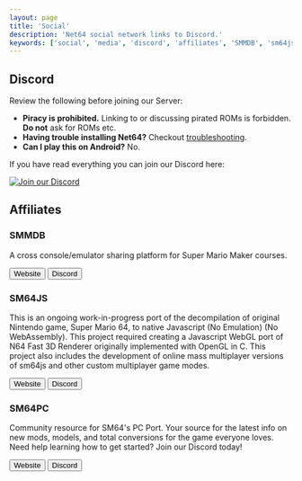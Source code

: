 ```yaml
---
layout: page
title: 'Social'
description: 'Net64 social network links to Discord.'
keywords: ['social', 'media', 'discord', 'affiliates', 'SMMDB', 'sm64js', 'sm64pc']
---
```


## Discord

Review the following before joining our Server:

- **Piracy is prohibited.** Linking to or discussing pirated ROMs is forbidden. **Do not** ask for ROMs etc.
- **Having trouble installing Net64?** Checkout [troubleshooting](/wiki/troubleshooting).
- **Can I play this on Android?** No.

If you have read everything you can join our Discord here:

[![Join our Discord](https://discordapp.com/api/guilds/559982917049253898/widget.png?style=banner2)](https://discord.gg/GgGUKH8)

<margin margin="3rem 0"></margin>

## Affiliates

### SMMDB

A cross console/emulator sharing platform for Super Mario Maker courses.

<button to="https://smmdb.net" img="smmdb.svg" margin="0.4rem 0.6rem" padding="0 0.4rem" paddingtext="0 0.8rem">Website</button>
<button to="https://discord.gg/SPZsgSe" img="discord.svg" margin="0.4rem 0.6rem" padding="0 0.4rem" paddingtext="0 0.8rem">Discord</button>

<margin margin="2rem 0"></margin>

### SM64JS

This is an ongoing work-in-progress port of the decompilation of original Nintendo game, Super Mario 64, to native Javascript (No Emulation) (No WebAssembly). This project required creating a Javascript WebGL port of N64 Fast 3D Renderer originally implemented with OpenGL in C. This project also includes the development of online mass multiplayer versions of sm64js and other custom multiplayer game modes.

<button to="https://sm64js.com" img="sm64js.png" margin="0.4rem 0.6rem" padding="0 0.4rem" paddingtext="0 0.8rem">Website</button>
<button to="https://discord.gg/7UaDnJt" img="discord.svg" margin="0.4rem 0.6rem" padding="0 0.4rem" paddingtext="0 0.8rem">Discord</button>

### SM64PC

Community resource for SM64's PC Port. Your source for the latest info on new mods, models, and total conversions for the game everyone loves. Need help learning how to get started? Join our Discord today!

<button to="https://sm64pc.info/" img="sm64pc.svg" margin="0.4rem 0.6rem" padding="0 0.4rem" paddingtext="0 0.8rem">Website</button>
<button to="https://discord.gg/ZezK78p" img="discord.svg" margin="0.4rem 0.6rem" padding="0 0.4rem" paddingtext="0 0.8rem">Discord</button>
